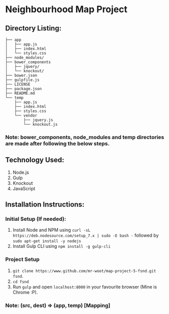 # Neighbourhood Map Project

## Directory Listing:
```
├── app
│   ├── app.js
│   ├── index.html
│   └── styles.css
├── node_modules/
├── bower_components
│   ├── jquery/
│   └── knockout/
├── bower.json
├── gulpfile.js
├── LICENSE
├── package.json
├── README.md
└── temp
    ├── app.js
    ├── index.html
    ├── styles.css
    └── vendor
        ├── jquery.js
        └── knockout.js
```

### Note: bower_components, node_modules and temp directories are made after following the below steps.

## Technology Used:
1. Node.js
2. Gulp
3. Knockout
4. JavaScript

## Installation Instructions:
### Initial Setup (If needed):
1. Install Node and NPM using 
  ```curl -sL https://deb.nodesource.com/setup_7.x | sudo -E bash -``` followed by
  ```sudo apt-get install -y nodejs```
2. Install Gulp CLI using
  ```npm install -g gulp-cli```

### Project Setup
1. ```git clone https://www.github.com/mr-woot/map-project-5-fsnd.git fsnd```.
2. ```cd fsnd```
3. Run ```gulp``` and open ```localhost:8000``` in your favourite browser (Mine is Chrome :P).

### Note: (src, dest) => (app, temp) [Mapping]
